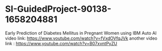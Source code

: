 # SI-GuidedProject-90138-1658204881
Early Prediction of Diabetes Mellitus in Pregnant Women using IBM Auto AI
video link: https://www.youtube.com/watch?v=fVxdOVfqJVk
another video link : https://www.youtube.com/watch?v=B07xvntPyZU
